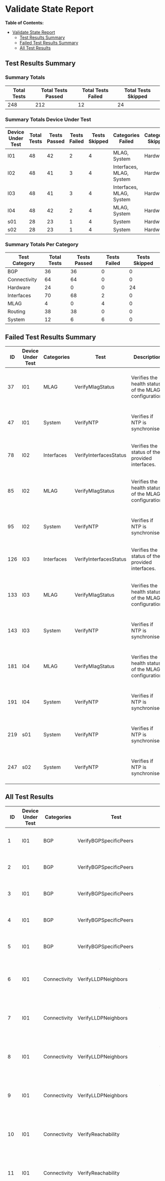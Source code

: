 # Validate State Report

**Table of Contents:**

- [Validate State Report](validate-state-report)
  - [Test Results Summary](#test-results-summary)
  - [Failed Test Results Summary](#failed-test-results-summary)
  - [All Test Results](#all-test-results)

## Test Results Summary

### Summary Totals

| Total Tests | Total Tests Passed | Total Tests Failed | Total Tests Skipped |
| ----------- | ------------------ | ------------------ | ------------------- |
| 248 | 212 | 12 | 24 |

### Summary Totals Device Under Test

| Device Under Test | Total Tests | Tests Passed | Tests Failed | Tests Skipped | Categories Failed | Categories Skipped |
| ------------------| ----------- | ------------ | ------------ | ------------- | ----------------- | ------------------ |
| l01 | 48 | 42 | 2 | 4 | MLAG, System | Hardware |
| l02 | 48 | 41 | 3 | 4 | Interfaces, MLAG, System | Hardware |
| l03 | 48 | 41 | 3 | 4 | Interfaces, MLAG, System | Hardware |
| l04 | 48 | 42 | 2 | 4 | MLAG, System | Hardware |
| s01 | 28 | 23 | 1 | 4 | System | Hardware |
| s02 | 28 | 23 | 1 | 4 | System | Hardware |

### Summary Totals Per Category

| Test Category | Total Tests | Tests Passed | Tests Failed | Tests Skipped |
| ------------- | ----------- | ------------ | ------------ | ------------- |
| BGP | 36 | 36 | 0 | 0 |
| Connectivity | 64 | 64 | 0 | 0 |
| Hardware | 24 | 0 | 0 | 24 |
| Interfaces | 70 | 68 | 2 | 0 |
| MLAG | 4 | 0 | 4 | 0 |
| Routing | 38 | 38 | 0 | 0 |
| System | 12 | 6 | 6 | 0 |

## Failed Test Results Summary

| ID | Device Under Test | Categories | Test | Description | Inputs | Result | Messages |
| -- | ----------------- | ---------- | ---- | ----------- | ------ | -------| -------- |
| 37 | l01 | MLAG | VerifyMlagStatus | Verifies the health status of the MLAG configuration. | - | FAIL | MLAG status is not OK: {'state': 'inactive', 'negStatus': 'connecting', 'localIntfStatus': 'up', 'peerLinkStatus': 'up'} |
| 47 | l01 | System | VerifyNTP | Verifies if NTP is synchronised. | - | FAIL | The device is not synchronized with the configured NTP server(s): 'NTP starting...' |
| 78 | l02 | Interfaces | VerifyInterfacesStatus | Verifies the status of the provided interfaces. | Interface Port-Channel10 - SERVER_h01 = 'up' | FAIL | The following interface(s) are not in the expected state: ['Port-Channel10 is down/lowerLayerDown'] |
| 85 | l02 | MLAG | VerifyMlagStatus | Verifies the health status of the MLAG configuration. | - | FAIL | MLAG status is not OK: {'state': 'inactive', 'negStatus': 'connecting', 'localIntfStatus': 'up', 'peerLinkStatus': 'up'} |
| 95 | l02 | System | VerifyNTP | Verifies if NTP is synchronised. | - | FAIL | The device is not synchronized with the configured NTP server(s): 'NTP starting...' |
| 126 | l03 | Interfaces | VerifyInterfacesStatus | Verifies the status of the provided interfaces. | Interface Port-Channel20 - SERVER_h02 = 'up' | FAIL | The following interface(s) are not in the expected state: ['Port-Channel20 is down/lowerLayerDown'] |
| 133 | l03 | MLAG | VerifyMlagStatus | Verifies the health status of the MLAG configuration. | - | FAIL | MLAG status is not OK: {'state': 'inactive', 'negStatus': 'connecting', 'localIntfStatus': 'up', 'peerLinkStatus': 'up'} |
| 143 | l03 | System | VerifyNTP | Verifies if NTP is synchronised. | - | FAIL | The device is not synchronized with the configured NTP server(s): 'NTP starting...' |
| 181 | l04 | MLAG | VerifyMlagStatus | Verifies the health status of the MLAG configuration. | - | FAIL | MLAG status is not OK: {'state': 'inactive', 'negStatus': 'connecting', 'localIntfStatus': 'up', 'peerLinkStatus': 'up'} |
| 191 | l04 | System | VerifyNTP | Verifies if NTP is synchronised. | - | FAIL | The device is not synchronized with the configured NTP server(s): 'NTP starting...' |
| 219 | s01 | System | VerifyNTP | Verifies if NTP is synchronised. | - | FAIL | The device is not synchronized with the configured NTP server(s): 'NTP starting...' |
| 247 | s02 | System | VerifyNTP | Verifies if NTP is synchronised. | - | FAIL | The device is not synchronized with the configured NTP server(s): 'NTP starting...' |

## All Test Results

| ID | Device Under Test | Categories | Test | Description | Inputs | Result | Messages |
| -- | ----------------- | ---------- | ---- | ----------- | ------ | -------| -------- |
| 1 | l01 | BGP | VerifyBGPSpecificPeers | Verifies the health of specific BGP peer(s). | BGP EVPN Peer: s01 (IP: 100.64.255.1) | PASS | - |
| 2 | l01 | BGP | VerifyBGPSpecificPeers | Verifies the health of specific BGP peer(s). | BGP EVPN Peer: s02 (IP: 100.64.255.2) | PASS | - |
| 3 | l01 | BGP | VerifyBGPSpecificPeers | Verifies the health of specific BGP peer(s). | BGP IPv4 Unicast Peer: l02 (IP: 100.65.2.1) | PASS | - |
| 4 | l01 | BGP | VerifyBGPSpecificPeers | Verifies the health of specific BGP peer(s). | BGP IPv4 Unicast Peer: s01 (IP: 100.65.0.0) | PASS | - |
| 5 | l01 | BGP | VerifyBGPSpecificPeers | Verifies the health of specific BGP peer(s). | BGP IPv4 Unicast Peer: s02 (IP: 100.65.0.2) | PASS | - |
| 6 | l01 | Connectivity | VerifyLLDPNeighbors | Verifies that the provided LLDP neighbors are connected properly. | Local: Ethernet1 - Remote: s01 Ethernet1 | PASS | - |
| 7 | l01 | Connectivity | VerifyLLDPNeighbors | Verifies that the provided LLDP neighbors are connected properly. | Local: Ethernet2 - Remote: s02 Ethernet1 | PASS | - |
| 8 | l01 | Connectivity | VerifyLLDPNeighbors | Verifies that the provided LLDP neighbors are connected properly. | Local: Ethernet3 - Remote: l02 Ethernet3 | PASS | - |
| 9 | l01 | Connectivity | VerifyLLDPNeighbors | Verifies that the provided LLDP neighbors are connected properly. | Local: Ethernet4 - Remote: l02 Ethernet4 | PASS | - |
| 10 | l01 | Connectivity | VerifyReachability | Test the network reachability to one or many destination IP(s). | Source: Loopback0 (IP: 100.65.255.3) - Destination: l01 Loopback0 (IP: 100.65.255.3) | PASS | - |
| 11 | l01 | Connectivity | VerifyReachability | Test the network reachability to one or many destination IP(s). | Source: Loopback0 (IP: 100.65.255.3) - Destination: l02 Loopback0 (IP: 100.65.255.4) | PASS | - |
| 12 | l01 | Connectivity | VerifyReachability | Test the network reachability to one or many destination IP(s). | Source: Loopback0 (IP: 100.65.255.3) - Destination: l03 Loopback0 (IP: 100.65.255.5) | PASS | - |
| 13 | l01 | Connectivity | VerifyReachability | Test the network reachability to one or many destination IP(s). | Source: Loopback0 (IP: 100.65.255.3) - Destination: l04 Loopback0 (IP: 100.65.255.6) | PASS | - |
| 14 | l01 | Connectivity | VerifyReachability | Test the network reachability to one or many destination IP(s). | Source: Loopback0 (IP: 100.65.255.3) - Destination: s01 Loopback0 (IP: 100.64.255.1) | PASS | - |
| 15 | l01 | Connectivity | VerifyReachability | Test the network reachability to one or many destination IP(s). | Source: Loopback0 (IP: 100.65.255.3) - Destination: s02 Loopback0 (IP: 100.64.255.2) | PASS | - |
| 16 | l01 | Connectivity | VerifyReachability | Test the network reachability to one or many destination IP(s). | Source: P2P Interface Ethernet1 (IP: 100.65.0.1) - Destination: s01 Ethernet1 (IP: 100.65.0.0) | PASS | - |
| 17 | l01 | Connectivity | VerifyReachability | Test the network reachability to one or many destination IP(s). | Source: P2P Interface Ethernet2 (IP: 100.65.0.3) - Destination: s02 Ethernet1 (IP: 100.65.0.2) | PASS | - |
| 18 | l01 | Hardware | VerifyEnvironmentCooling | Verifies the status of power supply fans and all fan trays. | Accepted States: 'ok' | SKIPPED | VerifyEnvironmentCooling test is not supported on cEOSLab. |
| 19 | l01 | Hardware | VerifyEnvironmentPower | Verifies the power supplies status. | Accepted States: 'ok' | SKIPPED | VerifyEnvironmentPower test is not supported on cEOSLab. |
| 20 | l01 | Hardware | VerifyTemperature | Verifies the device temperature. | - | SKIPPED | VerifyTemperature test is not supported on cEOSLab. |
| 21 | l01 | Hardware | VerifyTransceiversManufacturers | Verifies if all transceivers come from approved manufacturers. | Accepted Manufacturers: 'Arista Networks', 'Arastra, Inc.', 'Not Present' | SKIPPED | VerifyTransceiversManufacturers test is not supported on cEOSLab. |
| 22 | l01 | Interfaces | VerifyInterfacesStatus | Verifies the status of the provided interfaces. | Interface Ethernet1 - P2P_s01_Ethernet1 = 'up' | PASS | - |
| 23 | l01 | Interfaces | VerifyInterfacesStatus | Verifies the status of the provided interfaces. | Interface Ethernet10 - SERVER_h01 = 'up' | PASS | - |
| 24 | l01 | Interfaces | VerifyInterfacesStatus | Verifies the status of the provided interfaces. | Interface Ethernet2 - P2P_s02_Ethernet1 = 'up' | PASS | - |
| 25 | l01 | Interfaces | VerifyInterfacesStatus | Verifies the status of the provided interfaces. | Interface Ethernet3 - MLAG_l02_Ethernet3 = 'up' | PASS | - |
| 26 | l01 | Interfaces | VerifyInterfacesStatus | Verifies the status of the provided interfaces. | Interface Ethernet4 - MLAG_l02_Ethernet4 = 'up' | PASS | - |
| 27 | l01 | Interfaces | VerifyInterfacesStatus | Verifies the status of the provided interfaces. | Interface Loopback0 - ROUTER_ID = 'up' | PASS | - |
| 28 | l01 | Interfaces | VerifyInterfacesStatus | Verifies the status of the provided interfaces. | Interface Loopback1 - VXLAN_TUNNEL_SOURCE = 'up' | PASS | - |
| 29 | l01 | Interfaces | VerifyInterfacesStatus | Verifies the status of the provided interfaces. | Interface Loopback101 - DIAG_VRF_VRF1 = 'up' | PASS | - |
| 30 | l01 | Interfaces | VerifyInterfacesStatus | Verifies the status of the provided interfaces. | Interface Port-Channel10 - SERVER_h01 = 'up' | PASS | - |
| 31 | l01 | Interfaces | VerifyInterfacesStatus | Verifies the status of the provided interfaces. | Interface Port-Channel3 - MLAG_l02_Port-Channel3 = 'up' | PASS | - |
| 32 | l01 | Interfaces | VerifyInterfacesStatus | Verifies the status of the provided interfaces. | Interface Vlan100 - VLAN100 = 'up' | PASS | - |
| 33 | l01 | Interfaces | VerifyInterfacesStatus | Verifies the status of the provided interfaces. | Interface Vlan3000 - MLAG_L3_VRF_VRF1 = 'up' | PASS | - |
| 34 | l01 | Interfaces | VerifyInterfacesStatus | Verifies the status of the provided interfaces. | Interface Vlan4093 - MLAG_L3 = 'up' | PASS | - |
| 35 | l01 | Interfaces | VerifyInterfacesStatus | Verifies the status of the provided interfaces. | Interface Vlan4094 - MLAG = 'up' | PASS | - |
| 36 | l01 | Interfaces | VerifyInterfacesStatus | Verifies the status of the provided interfaces. | Interface Vxlan1 = 'up' | PASS | - |
| 37 | l01 | MLAG | VerifyMlagStatus | Verifies the health status of the MLAG configuration. | - | FAIL | MLAG status is not OK: {'state': 'inactive', 'negStatus': 'connecting', 'localIntfStatus': 'up', 'peerLinkStatus': 'up'} |
| 38 | l01 | Routing | VerifyRoutingProtocolModel | Verifies the configured routing protocol model. | Routing protocol model: multi-agent | PASS | - |
| 39 | l01 | Routing | VerifyRoutingTableEntry | Verifies that the provided routes are present in the routing table of a specified VRF. | Route: 100.64.255.1 - Peer: s01 | PASS | - |
| 40 | l01 | Routing | VerifyRoutingTableEntry | Verifies that the provided routes are present in the routing table of a specified VRF. | Route: 100.64.255.2 - Peer: s02 | PASS | - |
| 41 | l01 | Routing | VerifyRoutingTableEntry | Verifies that the provided routes are present in the routing table of a specified VRF. | Route: 100.65.254.3 - Peer: l01 | PASS | - |
| 42 | l01 | Routing | VerifyRoutingTableEntry | Verifies that the provided routes are present in the routing table of a specified VRF. | Route: 100.65.254.5 - Peer: l03 | PASS | - |
| 43 | l01 | Routing | VerifyRoutingTableEntry | Verifies that the provided routes are present in the routing table of a specified VRF. | Route: 100.65.255.3 - Peer: l01 | PASS | - |
| 44 | l01 | Routing | VerifyRoutingTableEntry | Verifies that the provided routes are present in the routing table of a specified VRF. | Route: 100.65.255.4 - Peer: l02 | PASS | - |
| 45 | l01 | Routing | VerifyRoutingTableEntry | Verifies that the provided routes are present in the routing table of a specified VRF. | Route: 100.65.255.5 - Peer: l03 | PASS | - |
| 46 | l01 | Routing | VerifyRoutingTableEntry | Verifies that the provided routes are present in the routing table of a specified VRF. | Route: 100.65.255.6 - Peer: l04 | PASS | - |
| 47 | l01 | System | VerifyNTP | Verifies if NTP is synchronised. | - | FAIL | The device is not synchronized with the configured NTP server(s): 'NTP starting...' |
| 48 | l01 | System | VerifyReloadCause | Verifies the last reload cause of the device. | - | PASS | - |
| 49 | l02 | BGP | VerifyBGPSpecificPeers | Verifies the health of specific BGP peer(s). | BGP EVPN Peer: s01 (IP: 100.64.255.1) | PASS | - |
| 50 | l02 | BGP | VerifyBGPSpecificPeers | Verifies the health of specific BGP peer(s). | BGP EVPN Peer: s02 (IP: 100.64.255.2) | PASS | - |
| 51 | l02 | BGP | VerifyBGPSpecificPeers | Verifies the health of specific BGP peer(s). | BGP IPv4 Unicast Peer: l01 (IP: 100.65.2.0) | PASS | - |
| 52 | l02 | BGP | VerifyBGPSpecificPeers | Verifies the health of specific BGP peer(s). | BGP IPv4 Unicast Peer: s01 (IP: 100.65.0.4) | PASS | - |
| 53 | l02 | BGP | VerifyBGPSpecificPeers | Verifies the health of specific BGP peer(s). | BGP IPv4 Unicast Peer: s02 (IP: 100.65.0.6) | PASS | - |
| 54 | l02 | Connectivity | VerifyLLDPNeighbors | Verifies that the provided LLDP neighbors are connected properly. | Local: Ethernet1 - Remote: s01 Ethernet2 | PASS | - |
| 55 | l02 | Connectivity | VerifyLLDPNeighbors | Verifies that the provided LLDP neighbors are connected properly. | Local: Ethernet2 - Remote: s02 Ethernet2 | PASS | - |
| 56 | l02 | Connectivity | VerifyLLDPNeighbors | Verifies that the provided LLDP neighbors are connected properly. | Local: Ethernet3 - Remote: l01 Ethernet3 | PASS | - |
| 57 | l02 | Connectivity | VerifyLLDPNeighbors | Verifies that the provided LLDP neighbors are connected properly. | Local: Ethernet4 - Remote: l01 Ethernet4 | PASS | - |
| 58 | l02 | Connectivity | VerifyReachability | Test the network reachability to one or many destination IP(s). | Source: Loopback0 (IP: 100.65.255.4) - Destination: l01 Loopback0 (IP: 100.65.255.3) | PASS | - |
| 59 | l02 | Connectivity | VerifyReachability | Test the network reachability to one or many destination IP(s). | Source: Loopback0 (IP: 100.65.255.4) - Destination: l02 Loopback0 (IP: 100.65.255.4) | PASS | - |
| 60 | l02 | Connectivity | VerifyReachability | Test the network reachability to one or many destination IP(s). | Source: Loopback0 (IP: 100.65.255.4) - Destination: l03 Loopback0 (IP: 100.65.255.5) | PASS | - |
| 61 | l02 | Connectivity | VerifyReachability | Test the network reachability to one or many destination IP(s). | Source: Loopback0 (IP: 100.65.255.4) - Destination: l04 Loopback0 (IP: 100.65.255.6) | PASS | - |
| 62 | l02 | Connectivity | VerifyReachability | Test the network reachability to one or many destination IP(s). | Source: Loopback0 (IP: 100.65.255.4) - Destination: s01 Loopback0 (IP: 100.64.255.1) | PASS | - |
| 63 | l02 | Connectivity | VerifyReachability | Test the network reachability to one or many destination IP(s). | Source: Loopback0 (IP: 100.65.255.4) - Destination: s02 Loopback0 (IP: 100.64.255.2) | PASS | - |
| 64 | l02 | Connectivity | VerifyReachability | Test the network reachability to one or many destination IP(s). | Source: P2P Interface Ethernet1 (IP: 100.65.0.5) - Destination: s01 Ethernet2 (IP: 100.65.0.4) | PASS | - |
| 65 | l02 | Connectivity | VerifyReachability | Test the network reachability to one or many destination IP(s). | Source: P2P Interface Ethernet2 (IP: 100.65.0.7) - Destination: s02 Ethernet2 (IP: 100.65.0.6) | PASS | - |
| 66 | l02 | Hardware | VerifyEnvironmentCooling | Verifies the status of power supply fans and all fan trays. | Accepted States: 'ok' | SKIPPED | VerifyEnvironmentCooling test is not supported on cEOSLab. |
| 67 | l02 | Hardware | VerifyEnvironmentPower | Verifies the power supplies status. | Accepted States: 'ok' | SKIPPED | VerifyEnvironmentPower test is not supported on cEOSLab. |
| 68 | l02 | Hardware | VerifyTemperature | Verifies the device temperature. | - | SKIPPED | VerifyTemperature test is not supported on cEOSLab. |
| 69 | l02 | Hardware | VerifyTransceiversManufacturers | Verifies if all transceivers come from approved manufacturers. | Accepted Manufacturers: 'Arista Networks', 'Arastra, Inc.', 'Not Present' | SKIPPED | VerifyTransceiversManufacturers test is not supported on cEOSLab. |
| 70 | l02 | Interfaces | VerifyInterfacesStatus | Verifies the status of the provided interfaces. | Interface Ethernet1 - P2P_s01_Ethernet2 = 'up' | PASS | - |
| 71 | l02 | Interfaces | VerifyInterfacesStatus | Verifies the status of the provided interfaces. | Interface Ethernet10 - SERVER_h01 = 'up' | PASS | - |
| 72 | l02 | Interfaces | VerifyInterfacesStatus | Verifies the status of the provided interfaces. | Interface Ethernet2 - P2P_s02_Ethernet2 = 'up' | PASS | - |
| 73 | l02 | Interfaces | VerifyInterfacesStatus | Verifies the status of the provided interfaces. | Interface Ethernet3 - MLAG_l01_Ethernet3 = 'up' | PASS | - |
| 74 | l02 | Interfaces | VerifyInterfacesStatus | Verifies the status of the provided interfaces. | Interface Ethernet4 - MLAG_l01_Ethernet4 = 'up' | PASS | - |
| 75 | l02 | Interfaces | VerifyInterfacesStatus | Verifies the status of the provided interfaces. | Interface Loopback0 - ROUTER_ID = 'up' | PASS | - |
| 76 | l02 | Interfaces | VerifyInterfacesStatus | Verifies the status of the provided interfaces. | Interface Loopback1 - VXLAN_TUNNEL_SOURCE = 'up' | PASS | - |
| 77 | l02 | Interfaces | VerifyInterfacesStatus | Verifies the status of the provided interfaces. | Interface Loopback101 - DIAG_VRF_VRF1 = 'up' | PASS | - |
| 78 | l02 | Interfaces | VerifyInterfacesStatus | Verifies the status of the provided interfaces. | Interface Port-Channel10 - SERVER_h01 = 'up' | FAIL | The following interface(s) are not in the expected state: ['Port-Channel10 is down/lowerLayerDown'] |
| 79 | l02 | Interfaces | VerifyInterfacesStatus | Verifies the status of the provided interfaces. | Interface Port-Channel3 - MLAG_l01_Port-Channel3 = 'up' | PASS | - |
| 80 | l02 | Interfaces | VerifyInterfacesStatus | Verifies the status of the provided interfaces. | Interface Vlan100 - VLAN100 = 'up' | PASS | - |
| 81 | l02 | Interfaces | VerifyInterfacesStatus | Verifies the status of the provided interfaces. | Interface Vlan3000 - MLAG_L3_VRF_VRF1 = 'up' | PASS | - |
| 82 | l02 | Interfaces | VerifyInterfacesStatus | Verifies the status of the provided interfaces. | Interface Vlan4093 - MLAG_L3 = 'up' | PASS | - |
| 83 | l02 | Interfaces | VerifyInterfacesStatus | Verifies the status of the provided interfaces. | Interface Vlan4094 - MLAG = 'up' | PASS | - |
| 84 | l02 | Interfaces | VerifyInterfacesStatus | Verifies the status of the provided interfaces. | Interface Vxlan1 = 'up' | PASS | - |
| 85 | l02 | MLAG | VerifyMlagStatus | Verifies the health status of the MLAG configuration. | - | FAIL | MLAG status is not OK: {'state': 'inactive', 'negStatus': 'connecting', 'localIntfStatus': 'up', 'peerLinkStatus': 'up'} |
| 86 | l02 | Routing | VerifyRoutingProtocolModel | Verifies the configured routing protocol model. | Routing protocol model: multi-agent | PASS | - |
| 87 | l02 | Routing | VerifyRoutingTableEntry | Verifies that the provided routes are present in the routing table of a specified VRF. | Route: 100.64.255.1 - Peer: s01 | PASS | - |
| 88 | l02 | Routing | VerifyRoutingTableEntry | Verifies that the provided routes are present in the routing table of a specified VRF. | Route: 100.64.255.2 - Peer: s02 | PASS | - |
| 89 | l02 | Routing | VerifyRoutingTableEntry | Verifies that the provided routes are present in the routing table of a specified VRF. | Route: 100.65.254.3 - Peer: l01 | PASS | - |
| 90 | l02 | Routing | VerifyRoutingTableEntry | Verifies that the provided routes are present in the routing table of a specified VRF. | Route: 100.65.254.5 - Peer: l03 | PASS | - |
| 91 | l02 | Routing | VerifyRoutingTableEntry | Verifies that the provided routes are present in the routing table of a specified VRF. | Route: 100.65.255.3 - Peer: l01 | PASS | - |
| 92 | l02 | Routing | VerifyRoutingTableEntry | Verifies that the provided routes are present in the routing table of a specified VRF. | Route: 100.65.255.4 - Peer: l02 | PASS | - |
| 93 | l02 | Routing | VerifyRoutingTableEntry | Verifies that the provided routes are present in the routing table of a specified VRF. | Route: 100.65.255.5 - Peer: l03 | PASS | - |
| 94 | l02 | Routing | VerifyRoutingTableEntry | Verifies that the provided routes are present in the routing table of a specified VRF. | Route: 100.65.255.6 - Peer: l04 | PASS | - |
| 95 | l02 | System | VerifyNTP | Verifies if NTP is synchronised. | - | FAIL | The device is not synchronized with the configured NTP server(s): 'NTP starting...' |
| 96 | l02 | System | VerifyReloadCause | Verifies the last reload cause of the device. | - | PASS | - |
| 97 | l03 | BGP | VerifyBGPSpecificPeers | Verifies the health of specific BGP peer(s). | BGP EVPN Peer: s01 (IP: 100.64.255.1) | PASS | - |
| 98 | l03 | BGP | VerifyBGPSpecificPeers | Verifies the health of specific BGP peer(s). | BGP EVPN Peer: s02 (IP: 100.64.255.2) | PASS | - |
| 99 | l03 | BGP | VerifyBGPSpecificPeers | Verifies the health of specific BGP peer(s). | BGP IPv4 Unicast Peer: l04 (IP: 100.65.2.5) | PASS | - |
| 100 | l03 | BGP | VerifyBGPSpecificPeers | Verifies the health of specific BGP peer(s). | BGP IPv4 Unicast Peer: s01 (IP: 100.65.0.8) | PASS | - |
| 101 | l03 | BGP | VerifyBGPSpecificPeers | Verifies the health of specific BGP peer(s). | BGP IPv4 Unicast Peer: s02 (IP: 100.65.0.10) | PASS | - |
| 102 | l03 | Connectivity | VerifyLLDPNeighbors | Verifies that the provided LLDP neighbors are connected properly. | Local: Ethernet1 - Remote: s01 Ethernet3 | PASS | - |
| 103 | l03 | Connectivity | VerifyLLDPNeighbors | Verifies that the provided LLDP neighbors are connected properly. | Local: Ethernet2 - Remote: s02 Ethernet3 | PASS | - |
| 104 | l03 | Connectivity | VerifyLLDPNeighbors | Verifies that the provided LLDP neighbors are connected properly. | Local: Ethernet3 - Remote: l04 Ethernet3 | PASS | - |
| 105 | l03 | Connectivity | VerifyLLDPNeighbors | Verifies that the provided LLDP neighbors are connected properly. | Local: Ethernet4 - Remote: l04 Ethernet4 | PASS | - |
| 106 | l03 | Connectivity | VerifyReachability | Test the network reachability to one or many destination IP(s). | Source: Loopback0 (IP: 100.65.255.5) - Destination: l01 Loopback0 (IP: 100.65.255.3) | PASS | - |
| 107 | l03 | Connectivity | VerifyReachability | Test the network reachability to one or many destination IP(s). | Source: Loopback0 (IP: 100.65.255.5) - Destination: l02 Loopback0 (IP: 100.65.255.4) | PASS | - |
| 108 | l03 | Connectivity | VerifyReachability | Test the network reachability to one or many destination IP(s). | Source: Loopback0 (IP: 100.65.255.5) - Destination: l03 Loopback0 (IP: 100.65.255.5) | PASS | - |
| 109 | l03 | Connectivity | VerifyReachability | Test the network reachability to one or many destination IP(s). | Source: Loopback0 (IP: 100.65.255.5) - Destination: l04 Loopback0 (IP: 100.65.255.6) | PASS | - |
| 110 | l03 | Connectivity | VerifyReachability | Test the network reachability to one or many destination IP(s). | Source: Loopback0 (IP: 100.65.255.5) - Destination: s01 Loopback0 (IP: 100.64.255.1) | PASS | - |
| 111 | l03 | Connectivity | VerifyReachability | Test the network reachability to one or many destination IP(s). | Source: Loopback0 (IP: 100.65.255.5) - Destination: s02 Loopback0 (IP: 100.64.255.2) | PASS | - |
| 112 | l03 | Connectivity | VerifyReachability | Test the network reachability to one or many destination IP(s). | Source: P2P Interface Ethernet1 (IP: 100.65.0.9) - Destination: s01 Ethernet3 (IP: 100.65.0.8) | PASS | - |
| 113 | l03 | Connectivity | VerifyReachability | Test the network reachability to one or many destination IP(s). | Source: P2P Interface Ethernet2 (IP: 100.65.0.11) - Destination: s02 Ethernet3 (IP: 100.65.0.10) | PASS | - |
| 114 | l03 | Hardware | VerifyEnvironmentCooling | Verifies the status of power supply fans and all fan trays. | Accepted States: 'ok' | SKIPPED | VerifyEnvironmentCooling test is not supported on cEOSLab. |
| 115 | l03 | Hardware | VerifyEnvironmentPower | Verifies the power supplies status. | Accepted States: 'ok' | SKIPPED | VerifyEnvironmentPower test is not supported on cEOSLab. |
| 116 | l03 | Hardware | VerifyTemperature | Verifies the device temperature. | - | SKIPPED | VerifyTemperature test is not supported on cEOSLab. |
| 117 | l03 | Hardware | VerifyTransceiversManufacturers | Verifies if all transceivers come from approved manufacturers. | Accepted Manufacturers: 'Arista Networks', 'Arastra, Inc.', 'Not Present' | SKIPPED | VerifyTransceiversManufacturers test is not supported on cEOSLab. |
| 118 | l03 | Interfaces | VerifyInterfacesStatus | Verifies the status of the provided interfaces. | Interface Ethernet1 - P2P_s01_Ethernet3 = 'up' | PASS | - |
| 119 | l03 | Interfaces | VerifyInterfacesStatus | Verifies the status of the provided interfaces. | Interface Ethernet2 - P2P_s02_Ethernet3 = 'up' | PASS | - |
| 120 | l03 | Interfaces | VerifyInterfacesStatus | Verifies the status of the provided interfaces. | Interface Ethernet20 - SERVER_h02 = 'up' | PASS | - |
| 121 | l03 | Interfaces | VerifyInterfacesStatus | Verifies the status of the provided interfaces. | Interface Ethernet3 - MLAG_l04_Ethernet3 = 'up' | PASS | - |
| 122 | l03 | Interfaces | VerifyInterfacesStatus | Verifies the status of the provided interfaces. | Interface Ethernet4 - MLAG_l04_Ethernet4 = 'up' | PASS | - |
| 123 | l03 | Interfaces | VerifyInterfacesStatus | Verifies the status of the provided interfaces. | Interface Loopback0 - ROUTER_ID = 'up' | PASS | - |
| 124 | l03 | Interfaces | VerifyInterfacesStatus | Verifies the status of the provided interfaces. | Interface Loopback1 - VXLAN_TUNNEL_SOURCE = 'up' | PASS | - |
| 125 | l03 | Interfaces | VerifyInterfacesStatus | Verifies the status of the provided interfaces. | Interface Loopback101 - DIAG_VRF_VRF1 = 'up' | PASS | - |
| 126 | l03 | Interfaces | VerifyInterfacesStatus | Verifies the status of the provided interfaces. | Interface Port-Channel20 - SERVER_h02 = 'up' | FAIL | The following interface(s) are not in the expected state: ['Port-Channel20 is down/lowerLayerDown'] |
| 127 | l03 | Interfaces | VerifyInterfacesStatus | Verifies the status of the provided interfaces. | Interface Port-Channel3 - MLAG_l04_Port-Channel3 = 'up' | PASS | - |
| 128 | l03 | Interfaces | VerifyInterfacesStatus | Verifies the status of the provided interfaces. | Interface Vlan200 - VLAN200 = 'up' | PASS | - |
| 129 | l03 | Interfaces | VerifyInterfacesStatus | Verifies the status of the provided interfaces. | Interface Vlan3000 - MLAG_L3_VRF_VRF1 = 'up' | PASS | - |
| 130 | l03 | Interfaces | VerifyInterfacesStatus | Verifies the status of the provided interfaces. | Interface Vlan4093 - MLAG_L3 = 'up' | PASS | - |
| 131 | l03 | Interfaces | VerifyInterfacesStatus | Verifies the status of the provided interfaces. | Interface Vlan4094 - MLAG = 'up' | PASS | - |
| 132 | l03 | Interfaces | VerifyInterfacesStatus | Verifies the status of the provided interfaces. | Interface Vxlan1 = 'up' | PASS | - |
| 133 | l03 | MLAG | VerifyMlagStatus | Verifies the health status of the MLAG configuration. | - | FAIL | MLAG status is not OK: {'state': 'inactive', 'negStatus': 'connecting', 'localIntfStatus': 'up', 'peerLinkStatus': 'up'} |
| 134 | l03 | Routing | VerifyRoutingProtocolModel | Verifies the configured routing protocol model. | Routing protocol model: multi-agent | PASS | - |
| 135 | l03 | Routing | VerifyRoutingTableEntry | Verifies that the provided routes are present in the routing table of a specified VRF. | Route: 100.64.255.1 - Peer: s01 | PASS | - |
| 136 | l03 | Routing | VerifyRoutingTableEntry | Verifies that the provided routes are present in the routing table of a specified VRF. | Route: 100.64.255.2 - Peer: s02 | PASS | - |
| 137 | l03 | Routing | VerifyRoutingTableEntry | Verifies that the provided routes are present in the routing table of a specified VRF. | Route: 100.65.254.3 - Peer: l01 | PASS | - |
| 138 | l03 | Routing | VerifyRoutingTableEntry | Verifies that the provided routes are present in the routing table of a specified VRF. | Route: 100.65.254.5 - Peer: l03 | PASS | - |
| 139 | l03 | Routing | VerifyRoutingTableEntry | Verifies that the provided routes are present in the routing table of a specified VRF. | Route: 100.65.255.3 - Peer: l01 | PASS | - |
| 140 | l03 | Routing | VerifyRoutingTableEntry | Verifies that the provided routes are present in the routing table of a specified VRF. | Route: 100.65.255.4 - Peer: l02 | PASS | - |
| 141 | l03 | Routing | VerifyRoutingTableEntry | Verifies that the provided routes are present in the routing table of a specified VRF. | Route: 100.65.255.5 - Peer: l03 | PASS | - |
| 142 | l03 | Routing | VerifyRoutingTableEntry | Verifies that the provided routes are present in the routing table of a specified VRF. | Route: 100.65.255.6 - Peer: l04 | PASS | - |
| 143 | l03 | System | VerifyNTP | Verifies if NTP is synchronised. | - | FAIL | The device is not synchronized with the configured NTP server(s): 'NTP starting...' |
| 144 | l03 | System | VerifyReloadCause | Verifies the last reload cause of the device. | - | PASS | - |
| 145 | l04 | BGP | VerifyBGPSpecificPeers | Verifies the health of specific BGP peer(s). | BGP EVPN Peer: s01 (IP: 100.64.255.1) | PASS | - |
| 146 | l04 | BGP | VerifyBGPSpecificPeers | Verifies the health of specific BGP peer(s). | BGP EVPN Peer: s02 (IP: 100.64.255.2) | PASS | - |
| 147 | l04 | BGP | VerifyBGPSpecificPeers | Verifies the health of specific BGP peer(s). | BGP IPv4 Unicast Peer: l03 (IP: 100.65.2.4) | PASS | - |
| 148 | l04 | BGP | VerifyBGPSpecificPeers | Verifies the health of specific BGP peer(s). | BGP IPv4 Unicast Peer: s01 (IP: 100.65.0.12) | PASS | - |
| 149 | l04 | BGP | VerifyBGPSpecificPeers | Verifies the health of specific BGP peer(s). | BGP IPv4 Unicast Peer: s02 (IP: 100.65.0.14) | PASS | - |
| 150 | l04 | Connectivity | VerifyLLDPNeighbors | Verifies that the provided LLDP neighbors are connected properly. | Local: Ethernet1 - Remote: s01 Ethernet4 | PASS | - |
| 151 | l04 | Connectivity | VerifyLLDPNeighbors | Verifies that the provided LLDP neighbors are connected properly. | Local: Ethernet2 - Remote: s02 Ethernet4 | PASS | - |
| 152 | l04 | Connectivity | VerifyLLDPNeighbors | Verifies that the provided LLDP neighbors are connected properly. | Local: Ethernet3 - Remote: l03 Ethernet3 | PASS | - |
| 153 | l04 | Connectivity | VerifyLLDPNeighbors | Verifies that the provided LLDP neighbors are connected properly. | Local: Ethernet4 - Remote: l03 Ethernet4 | PASS | - |
| 154 | l04 | Connectivity | VerifyReachability | Test the network reachability to one or many destination IP(s). | Source: Loopback0 (IP: 100.65.255.6) - Destination: l01 Loopback0 (IP: 100.65.255.3) | PASS | - |
| 155 | l04 | Connectivity | VerifyReachability | Test the network reachability to one or many destination IP(s). | Source: Loopback0 (IP: 100.65.255.6) - Destination: l02 Loopback0 (IP: 100.65.255.4) | PASS | - |
| 156 | l04 | Connectivity | VerifyReachability | Test the network reachability to one or many destination IP(s). | Source: Loopback0 (IP: 100.65.255.6) - Destination: l03 Loopback0 (IP: 100.65.255.5) | PASS | - |
| 157 | l04 | Connectivity | VerifyReachability | Test the network reachability to one or many destination IP(s). | Source: Loopback0 (IP: 100.65.255.6) - Destination: l04 Loopback0 (IP: 100.65.255.6) | PASS | - |
| 158 | l04 | Connectivity | VerifyReachability | Test the network reachability to one or many destination IP(s). | Source: Loopback0 (IP: 100.65.255.6) - Destination: s01 Loopback0 (IP: 100.64.255.1) | PASS | - |
| 159 | l04 | Connectivity | VerifyReachability | Test the network reachability to one or many destination IP(s). | Source: Loopback0 (IP: 100.65.255.6) - Destination: s02 Loopback0 (IP: 100.64.255.2) | PASS | - |
| 160 | l04 | Connectivity | VerifyReachability | Test the network reachability to one or many destination IP(s). | Source: P2P Interface Ethernet1 (IP: 100.65.0.13) - Destination: s01 Ethernet4 (IP: 100.65.0.12) | PASS | - |
| 161 | l04 | Connectivity | VerifyReachability | Test the network reachability to one or many destination IP(s). | Source: P2P Interface Ethernet2 (IP: 100.65.0.15) - Destination: s02 Ethernet4 (IP: 100.65.0.14) | PASS | - |
| 162 | l04 | Hardware | VerifyEnvironmentCooling | Verifies the status of power supply fans and all fan trays. | Accepted States: 'ok' | SKIPPED | VerifyEnvironmentCooling test is not supported on cEOSLab. |
| 163 | l04 | Hardware | VerifyEnvironmentPower | Verifies the power supplies status. | Accepted States: 'ok' | SKIPPED | VerifyEnvironmentPower test is not supported on cEOSLab. |
| 164 | l04 | Hardware | VerifyTemperature | Verifies the device temperature. | - | SKIPPED | VerifyTemperature test is not supported on cEOSLab. |
| 165 | l04 | Hardware | VerifyTransceiversManufacturers | Verifies if all transceivers come from approved manufacturers. | Accepted Manufacturers: 'Arista Networks', 'Arastra, Inc.', 'Not Present' | SKIPPED | VerifyTransceiversManufacturers test is not supported on cEOSLab. |
| 166 | l04 | Interfaces | VerifyInterfacesStatus | Verifies the status of the provided interfaces. | Interface Ethernet1 - P2P_s01_Ethernet4 = 'up' | PASS | - |
| 167 | l04 | Interfaces | VerifyInterfacesStatus | Verifies the status of the provided interfaces. | Interface Ethernet2 - P2P_s02_Ethernet4 = 'up' | PASS | - |
| 168 | l04 | Interfaces | VerifyInterfacesStatus | Verifies the status of the provided interfaces. | Interface Ethernet20 - SERVER_h02 = 'up' | PASS | - |
| 169 | l04 | Interfaces | VerifyInterfacesStatus | Verifies the status of the provided interfaces. | Interface Ethernet3 - MLAG_l03_Ethernet3 = 'up' | PASS | - |
| 170 | l04 | Interfaces | VerifyInterfacesStatus | Verifies the status of the provided interfaces. | Interface Ethernet4 - MLAG_l03_Ethernet4 = 'up' | PASS | - |
| 171 | l04 | Interfaces | VerifyInterfacesStatus | Verifies the status of the provided interfaces. | Interface Loopback0 - ROUTER_ID = 'up' | PASS | - |
| 172 | l04 | Interfaces | VerifyInterfacesStatus | Verifies the status of the provided interfaces. | Interface Loopback1 - VXLAN_TUNNEL_SOURCE = 'up' | PASS | - |
| 173 | l04 | Interfaces | VerifyInterfacesStatus | Verifies the status of the provided interfaces. | Interface Loopback101 - DIAG_VRF_VRF1 = 'up' | PASS | - |
| 174 | l04 | Interfaces | VerifyInterfacesStatus | Verifies the status of the provided interfaces. | Interface Port-Channel20 - SERVER_h02 = 'up' | PASS | - |
| 175 | l04 | Interfaces | VerifyInterfacesStatus | Verifies the status of the provided interfaces. | Interface Port-Channel3 - MLAG_l03_Port-Channel3 = 'up' | PASS | - |
| 176 | l04 | Interfaces | VerifyInterfacesStatus | Verifies the status of the provided interfaces. | Interface Vlan200 - VLAN200 = 'up' | PASS | - |
| 177 | l04 | Interfaces | VerifyInterfacesStatus | Verifies the status of the provided interfaces. | Interface Vlan3000 - MLAG_L3_VRF_VRF1 = 'up' | PASS | - |
| 178 | l04 | Interfaces | VerifyInterfacesStatus | Verifies the status of the provided interfaces. | Interface Vlan4093 - MLAG_L3 = 'up' | PASS | - |
| 179 | l04 | Interfaces | VerifyInterfacesStatus | Verifies the status of the provided interfaces. | Interface Vlan4094 - MLAG = 'up' | PASS | - |
| 180 | l04 | Interfaces | VerifyInterfacesStatus | Verifies the status of the provided interfaces. | Interface Vxlan1 = 'up' | PASS | - |
| 181 | l04 | MLAG | VerifyMlagStatus | Verifies the health status of the MLAG configuration. | - | FAIL | MLAG status is not OK: {'state': 'inactive', 'negStatus': 'connecting', 'localIntfStatus': 'up', 'peerLinkStatus': 'up'} |
| 182 | l04 | Routing | VerifyRoutingProtocolModel | Verifies the configured routing protocol model. | Routing protocol model: multi-agent | PASS | - |
| 183 | l04 | Routing | VerifyRoutingTableEntry | Verifies that the provided routes are present in the routing table of a specified VRF. | Route: 100.64.255.1 - Peer: s01 | PASS | - |
| 184 | l04 | Routing | VerifyRoutingTableEntry | Verifies that the provided routes are present in the routing table of a specified VRF. | Route: 100.64.255.2 - Peer: s02 | PASS | - |
| 185 | l04 | Routing | VerifyRoutingTableEntry | Verifies that the provided routes are present in the routing table of a specified VRF. | Route: 100.65.254.3 - Peer: l01 | PASS | - |
| 186 | l04 | Routing | VerifyRoutingTableEntry | Verifies that the provided routes are present in the routing table of a specified VRF. | Route: 100.65.254.5 - Peer: l03 | PASS | - |
| 187 | l04 | Routing | VerifyRoutingTableEntry | Verifies that the provided routes are present in the routing table of a specified VRF. | Route: 100.65.255.3 - Peer: l01 | PASS | - |
| 188 | l04 | Routing | VerifyRoutingTableEntry | Verifies that the provided routes are present in the routing table of a specified VRF. | Route: 100.65.255.4 - Peer: l02 | PASS | - |
| 189 | l04 | Routing | VerifyRoutingTableEntry | Verifies that the provided routes are present in the routing table of a specified VRF. | Route: 100.65.255.5 - Peer: l03 | PASS | - |
| 190 | l04 | Routing | VerifyRoutingTableEntry | Verifies that the provided routes are present in the routing table of a specified VRF. | Route: 100.65.255.6 - Peer: l04 | PASS | - |
| 191 | l04 | System | VerifyNTP | Verifies if NTP is synchronised. | - | FAIL | The device is not synchronized with the configured NTP server(s): 'NTP starting...' |
| 192 | l04 | System | VerifyReloadCause | Verifies the last reload cause of the device. | - | PASS | - |
| 193 | s01 | BGP | VerifyBGPSpecificPeers | Verifies the health of specific BGP peer(s). | BGP EVPN Peer: l01 (IP: 100.65.255.3) | PASS | - |
| 194 | s01 | BGP | VerifyBGPSpecificPeers | Verifies the health of specific BGP peer(s). | BGP EVPN Peer: l02 (IP: 100.65.255.4) | PASS | - |
| 195 | s01 | BGP | VerifyBGPSpecificPeers | Verifies the health of specific BGP peer(s). | BGP EVPN Peer: l03 (IP: 100.65.255.5) | PASS | - |
| 196 | s01 | BGP | VerifyBGPSpecificPeers | Verifies the health of specific BGP peer(s). | BGP EVPN Peer: l04 (IP: 100.65.255.6) | PASS | - |
| 197 | s01 | BGP | VerifyBGPSpecificPeers | Verifies the health of specific BGP peer(s). | BGP IPv4 Unicast Peer: l01 (IP: 100.65.0.1) | PASS | - |
| 198 | s01 | BGP | VerifyBGPSpecificPeers | Verifies the health of specific BGP peer(s). | BGP IPv4 Unicast Peer: l02 (IP: 100.65.0.5) | PASS | - |
| 199 | s01 | BGP | VerifyBGPSpecificPeers | Verifies the health of specific BGP peer(s). | BGP IPv4 Unicast Peer: l03 (IP: 100.65.0.9) | PASS | - |
| 200 | s01 | BGP | VerifyBGPSpecificPeers | Verifies the health of specific BGP peer(s). | BGP IPv4 Unicast Peer: l04 (IP: 100.65.0.13) | PASS | - |
| 201 | s01 | Connectivity | VerifyLLDPNeighbors | Verifies that the provided LLDP neighbors are connected properly. | Local: Ethernet1 - Remote: l01 Ethernet1 | PASS | - |
| 202 | s01 | Connectivity | VerifyLLDPNeighbors | Verifies that the provided LLDP neighbors are connected properly. | Local: Ethernet2 - Remote: l02 Ethernet1 | PASS | - |
| 203 | s01 | Connectivity | VerifyLLDPNeighbors | Verifies that the provided LLDP neighbors are connected properly. | Local: Ethernet3 - Remote: l03 Ethernet1 | PASS | - |
| 204 | s01 | Connectivity | VerifyLLDPNeighbors | Verifies that the provided LLDP neighbors are connected properly. | Local: Ethernet4 - Remote: l04 Ethernet1 | PASS | - |
| 205 | s01 | Connectivity | VerifyReachability | Test the network reachability to one or many destination IP(s). | Source: P2P Interface Ethernet1 (IP: 100.65.0.0) - Destination: l01 Ethernet1 (IP: 100.65.0.1) | PASS | - |
| 206 | s01 | Connectivity | VerifyReachability | Test the network reachability to one or many destination IP(s). | Source: P2P Interface Ethernet2 (IP: 100.65.0.4) - Destination: l02 Ethernet1 (IP: 100.65.0.5) | PASS | - |
| 207 | s01 | Connectivity | VerifyReachability | Test the network reachability to one or many destination IP(s). | Source: P2P Interface Ethernet3 (IP: 100.65.0.8) - Destination: l03 Ethernet1 (IP: 100.65.0.9) | PASS | - |
| 208 | s01 | Connectivity | VerifyReachability | Test the network reachability to one or many destination IP(s). | Source: P2P Interface Ethernet4 (IP: 100.65.0.12) - Destination: l04 Ethernet1 (IP: 100.65.0.13) | PASS | - |
| 209 | s01 | Hardware | VerifyEnvironmentCooling | Verifies the status of power supply fans and all fan trays. | Accepted States: 'ok' | SKIPPED | VerifyEnvironmentCooling test is not supported on cEOSLab. |
| 210 | s01 | Hardware | VerifyEnvironmentPower | Verifies the power supplies status. | Accepted States: 'ok' | SKIPPED | VerifyEnvironmentPower test is not supported on cEOSLab. |
| 211 | s01 | Hardware | VerifyTemperature | Verifies the device temperature. | - | SKIPPED | VerifyTemperature test is not supported on cEOSLab. |
| 212 | s01 | Hardware | VerifyTransceiversManufacturers | Verifies if all transceivers come from approved manufacturers. | Accepted Manufacturers: 'Arista Networks', 'Arastra, Inc.', 'Not Present' | SKIPPED | VerifyTransceiversManufacturers test is not supported on cEOSLab. |
| 213 | s01 | Interfaces | VerifyInterfacesStatus | Verifies the status of the provided interfaces. | Interface Ethernet1 - P2P_l01_Ethernet1 = 'up' | PASS | - |
| 214 | s01 | Interfaces | VerifyInterfacesStatus | Verifies the status of the provided interfaces. | Interface Ethernet2 - P2P_l02_Ethernet1 = 'up' | PASS | - |
| 215 | s01 | Interfaces | VerifyInterfacesStatus | Verifies the status of the provided interfaces. | Interface Ethernet3 - P2P_l03_Ethernet1 = 'up' | PASS | - |
| 216 | s01 | Interfaces | VerifyInterfacesStatus | Verifies the status of the provided interfaces. | Interface Ethernet4 - P2P_l04_Ethernet1 = 'up' | PASS | - |
| 217 | s01 | Interfaces | VerifyInterfacesStatus | Verifies the status of the provided interfaces. | Interface Loopback0 - ROUTER_ID = 'up' | PASS | - |
| 218 | s01 | Routing | VerifyRoutingProtocolModel | Verifies the configured routing protocol model. | Routing protocol model: multi-agent | PASS | - |
| 219 | s01 | System | VerifyNTP | Verifies if NTP is synchronised. | - | FAIL | The device is not synchronized with the configured NTP server(s): 'NTP starting...' |
| 220 | s01 | System | VerifyReloadCause | Verifies the last reload cause of the device. | - | PASS | - |
| 221 | s02 | BGP | VerifyBGPSpecificPeers | Verifies the health of specific BGP peer(s). | BGP EVPN Peer: l01 (IP: 100.65.255.3) | PASS | - |
| 222 | s02 | BGP | VerifyBGPSpecificPeers | Verifies the health of specific BGP peer(s). | BGP EVPN Peer: l02 (IP: 100.65.255.4) | PASS | - |
| 223 | s02 | BGP | VerifyBGPSpecificPeers | Verifies the health of specific BGP peer(s). | BGP EVPN Peer: l03 (IP: 100.65.255.5) | PASS | - |
| 224 | s02 | BGP | VerifyBGPSpecificPeers | Verifies the health of specific BGP peer(s). | BGP EVPN Peer: l04 (IP: 100.65.255.6) | PASS | - |
| 225 | s02 | BGP | VerifyBGPSpecificPeers | Verifies the health of specific BGP peer(s). | BGP IPv4 Unicast Peer: l01 (IP: 100.65.0.3) | PASS | - |
| 226 | s02 | BGP | VerifyBGPSpecificPeers | Verifies the health of specific BGP peer(s). | BGP IPv4 Unicast Peer: l02 (IP: 100.65.0.7) | PASS | - |
| 227 | s02 | BGP | VerifyBGPSpecificPeers | Verifies the health of specific BGP peer(s). | BGP IPv4 Unicast Peer: l03 (IP: 100.65.0.11) | PASS | - |
| 228 | s02 | BGP | VerifyBGPSpecificPeers | Verifies the health of specific BGP peer(s). | BGP IPv4 Unicast Peer: l04 (IP: 100.65.0.15) | PASS | - |
| 229 | s02 | Connectivity | VerifyLLDPNeighbors | Verifies that the provided LLDP neighbors are connected properly. | Local: Ethernet1 - Remote: l01 Ethernet2 | PASS | - |
| 230 | s02 | Connectivity | VerifyLLDPNeighbors | Verifies that the provided LLDP neighbors are connected properly. | Local: Ethernet2 - Remote: l02 Ethernet2 | PASS | - |
| 231 | s02 | Connectivity | VerifyLLDPNeighbors | Verifies that the provided LLDP neighbors are connected properly. | Local: Ethernet3 - Remote: l03 Ethernet2 | PASS | - |
| 232 | s02 | Connectivity | VerifyLLDPNeighbors | Verifies that the provided LLDP neighbors are connected properly. | Local: Ethernet4 - Remote: l04 Ethernet2 | PASS | - |
| 233 | s02 | Connectivity | VerifyReachability | Test the network reachability to one or many destination IP(s). | Source: P2P Interface Ethernet1 (IP: 100.65.0.2) - Destination: l01 Ethernet2 (IP: 100.65.0.3) | PASS | - |
| 234 | s02 | Connectivity | VerifyReachability | Test the network reachability to one or many destination IP(s). | Source: P2P Interface Ethernet2 (IP: 100.65.0.6) - Destination: l02 Ethernet2 (IP: 100.65.0.7) | PASS | - |
| 235 | s02 | Connectivity | VerifyReachability | Test the network reachability to one or many destination IP(s). | Source: P2P Interface Ethernet3 (IP: 100.65.0.10) - Destination: l03 Ethernet2 (IP: 100.65.0.11) | PASS | - |
| 236 | s02 | Connectivity | VerifyReachability | Test the network reachability to one or many destination IP(s). | Source: P2P Interface Ethernet4 (IP: 100.65.0.14) - Destination: l04 Ethernet2 (IP: 100.65.0.15) | PASS | - |
| 237 | s02 | Hardware | VerifyEnvironmentCooling | Verifies the status of power supply fans and all fan trays. | Accepted States: 'ok' | SKIPPED | VerifyEnvironmentCooling test is not supported on cEOSLab. |
| 238 | s02 | Hardware | VerifyEnvironmentPower | Verifies the power supplies status. | Accepted States: 'ok' | SKIPPED | VerifyEnvironmentPower test is not supported on cEOSLab. |
| 239 | s02 | Hardware | VerifyTemperature | Verifies the device temperature. | - | SKIPPED | VerifyTemperature test is not supported on cEOSLab. |
| 240 | s02 | Hardware | VerifyTransceiversManufacturers | Verifies if all transceivers come from approved manufacturers. | Accepted Manufacturers: 'Arista Networks', 'Arastra, Inc.', 'Not Present' | SKIPPED | VerifyTransceiversManufacturers test is not supported on cEOSLab. |
| 241 | s02 | Interfaces | VerifyInterfacesStatus | Verifies the status of the provided interfaces. | Interface Ethernet1 - P2P_l01_Ethernet2 = 'up' | PASS | - |
| 242 | s02 | Interfaces | VerifyInterfacesStatus | Verifies the status of the provided interfaces. | Interface Ethernet2 - P2P_l02_Ethernet2 = 'up' | PASS | - |
| 243 | s02 | Interfaces | VerifyInterfacesStatus | Verifies the status of the provided interfaces. | Interface Ethernet3 - P2P_l03_Ethernet2 = 'up' | PASS | - |
| 244 | s02 | Interfaces | VerifyInterfacesStatus | Verifies the status of the provided interfaces. | Interface Ethernet4 - P2P_l04_Ethernet2 = 'up' | PASS | - |
| 245 | s02 | Interfaces | VerifyInterfacesStatus | Verifies the status of the provided interfaces. | Interface Loopback0 - ROUTER_ID = 'up' | PASS | - |
| 246 | s02 | Routing | VerifyRoutingProtocolModel | Verifies the configured routing protocol model. | Routing protocol model: multi-agent | PASS | - |
| 247 | s02 | System | VerifyNTP | Verifies if NTP is synchronised. | - | FAIL | The device is not synchronized with the configured NTP server(s): 'NTP starting...' |
| 248 | s02 | System | VerifyReloadCause | Verifies the last reload cause of the device. | - | PASS | - |
